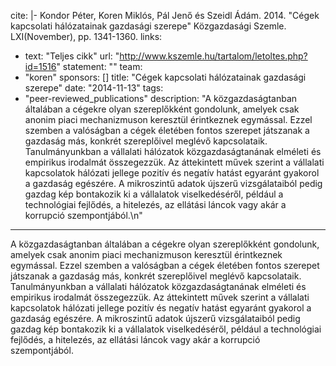 cite: |-
  Kondor Péter, Koren Miklós, Pál Jenő és Szeidl Ádám. 2014. "Cégek kapcsolati hálózatainak gazdasági szerepe" Közgazdasági Szemle. LXI(November), pp. 1341-1360.
links:
  - text: "Teljes cikk"
    url: "http://www.kszemle.hu/tartalom/letoltes.php?id=1516"
statement: ""
team:
  - "koren"
sponsors: []
title: "Cégek kapcsolati hálózatainak gazdasági szerepe"
date: "2014-11-13"
tags:
  - "peer-reviewed_publications"
description: "A közgazdaságtanban általában a cégekre olyan szereplőkként gondolunk, amelyek csak anonim piaci mechanizmuson keresztül érintkeznek egymással. Ezzel szemben a valóságban a cégek életében fontos szerepet játszanak a gazdaság más, konkrét szereplőivel meglévő kapcsolataik. Tanulmányunkban a vállalati hálózatok közgazdaságtanának elméleti és empirikus irodalmát összegezzük. Az áttekintett művek szerint a vállalati kapcsolatok hálózati jellege pozitív és negatív hatást egyaránt gyakorol a gazdaság egészére. A mikroszintű adatok újszerű vizsgálataiból pedig gazdag kép bontakozik ki a vállalatok viselkedéséről, például a technológiai fejlődés, a hitelezés, az ellátási láncok vagy akár a korrupció szempontjából.\n"

---

A közgazdaságtanban általában a cégekre olyan szereplőkként gondolunk, amelyek csak anonim piaci mechanizmuson keresztül érintkeznek egymással. Ezzel szemben a valóságban a cégek életében fontos szerepet játszanak a gazdaság más, konkrét szereplőivel meglévő kapcsolataik. Tanulmányunkban a vállalati hálózatok közgazdaságtanának elméleti és empirikus irodalmát összegezzük. Az áttekintett művek szerint a vállalati kapcsolatok hálózati jellege pozitív és negatív hatást egyaránt gyakorol a gazdaság egészére. A mikroszintű adatok újszerű vizsgálataiból pedig gazdag kép bontakozik ki a vállalatok viselkedéséről, például a technológiai fejlődés, a hitelezés, az ellátási láncok vagy akár a korrupció szempontjából.

